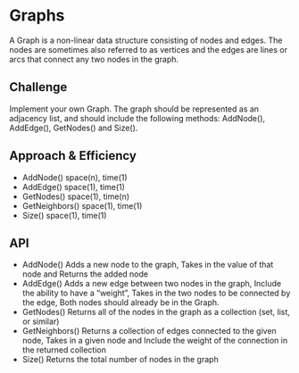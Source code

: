 # Graphs
A Graph is a non-linear data structure consisting of nodes and edges. The nodes are sometimes also referred to as vertices and the edges are lines or arcs that connect any two nodes in the graph.

## Challenge
Implement your own Graph. The graph should be represented as an adjacency list, and should include the following methods:
AddNode(), AddEdge(), GetNodes() and Size().
## Approach & Efficiency
- AddNode()    space(n), time(1)
- AddEdge()    space(1), time(1)
- GetNodes()   space(1), time(n)
- GetNeighbors() space(1), time(1)
- Size()         space(1), time(1)

## API
- AddNode()
Adds a new node to the graph, Takes in the value of that node and Returns the added node
- AddEdge()
Adds a new edge between two nodes in the graph, Include the ability to have a “weight”, Takes in the two nodes to be connected by the edge, Both nodes should already be in the Graph.
- GetNodes()
Returns all of the nodes in the graph as a collection (set, list, or similar)
- GetNeighbors()
Returns a collection of edges connected to the given node, Takes in a given node and Include the weight of the connection in the returned collection
- Size()
Returns the total number of nodes in the graph